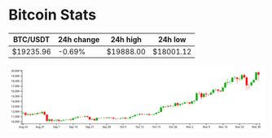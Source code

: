# Bitcoin Stats

BTC/USDT|24h change|24h high|24h low|
|---|---|---|---|
|$19235.96|-0.69%|$19888.00|$18001.12|

<img src="./chart.svg">
